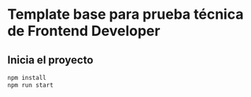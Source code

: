 # Template base para prueba técnica de Frontend Developer

## Inicia el proyecto
```bash
npm install
npm run start
```
